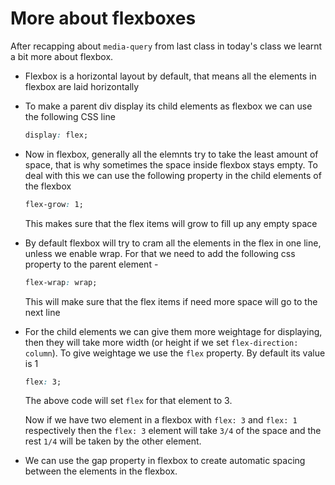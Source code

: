 # More about flexboxes

After recapping about `media-query` from last class in today's class we learnt a bit more about flexbox.

- Flexbox is a horizontal layout by default, that means all the elements in flexbox are laid horizontally

- To make a parent div display its child elements as flexbox we can use the following CSS line

  ```css
  display: flex;
  ```

- Now in flexbox, generally all the elemnts try to take the least amount of space, that is why sometimes the space inside flexbox stays empty. To deal with this we can use the following property in the child elements of the flexbox

  ```css
  flex-grow: 1;
  ```

  This makes sure that the flex items will grow to fill up any empty space

- By default flexbox will try to cram all the elements in the flex in one line, unless we enable wrap. For that we need to add the following css property to the parent element -

  ```css
  flex-wrap: wrap;
  ```

  This will make sure that the flex items if need more space will go to the next line

- For the child elements we can give them more weightage for displaying, then they will take more width (or height if we set `flex-direction: column`). To give weightage we use the `flex` property. By default its value is 1

  ```css
  flex: 3;
  ```

  The above code will set `flex` for that element to 3. 

  Now if we have two element in a flexbox with `flex: 3` and `flex: 1` respectively then the `flex: 3` element will take `3/4` of the space and the rest `1/4` will be taken by the other element.

- We can use the gap property in flexbox to create automatic spacing between the elements in the flexbox.